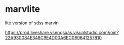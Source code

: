 # marvlite
lite version of sdss marvin

https://prod.liveshare.vsengsaas.visualstudio.com/join?22A930084E348C9E4D00A6EC060641257810
